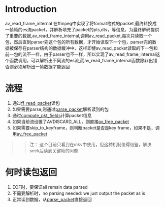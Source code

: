 # Introduction #

av\_read\_frame\_internal 在ffmpeg中实现了将format格式的packet,最终转换成一帧帧的es流packet，并解析填充了packet的pts,dts，等信息，为最终解码提供了重要的数据,av\_read\_frame\_internal,调用av\_read\_packet,每次只读取一个包，然后直到parser完这个包的所有数据，才开始读取下一个包，parser完的数据被保存在parser结构的数据缓冲中，这样即使av\_read\_packet读取的下一包和前一包的流不一样，由于parser也不一样，所以实现了av\_read\_frame\_internal这个函数调用，可以解析出不同流的es流,而av\_read\_frame\_internal函数除非出错否则必须解析出一帧数据才能返回

# 流程 #
  1. 通过[ff\_read\_packet](ff_read_packet.md)读包
  1. 如果需要parse,则通过[parse\_packet](parse_packet.md)解析读到的包
  1. 通过[compute\_pkt\_fields](compute_pkt_fields.md)计算packet信息
  1. 如果当前流设置了AVDISCARD\_ALL，则直接[av\_free\_packet](av_free_packet.md)
  1. 如果需要skip\_to\_keyframe，则判断packet是否是key frame，如果不是，调用[av\_free\_packet](av_free_packet.md)
> > 注： 这个目前只看到在mkv中使用，但这种机制值得借鉴，解决seek后读到关键帧的问题

# 何时读包返回 #
  1. EOF时，要保证all remain data parsed
  1. 不需要解析时，no parsing needed: we just output the packet as is
  1. 正常读到数据，从[parse\_packet](parse_packet.md)直接返回